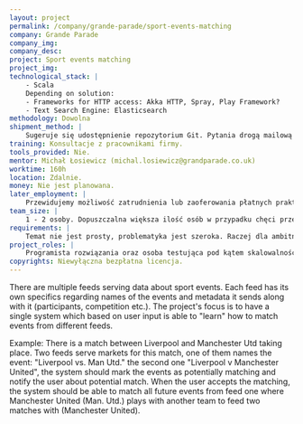 ```yaml
---
layout: project
permalink: /company/grande-parade/sport-events-matching
company: Grande Parade
company_img:
company_desc:
project: Sport events matching
project_img:
technological_stack: |
    - Scala
    Depending on solution:
    - Frameworks for HTTP access: Akka HTTP, Spray, Play Framework?
    - Text Search Engine: Elasticsearch
methodology: Dowolna
shipment_method: |
    Sugeruje się udostępnienie repozytorium Git. Pytania drogą mailową lub na konsultacjach w siedzibie firmy Grand Parade, raz w tygodniu 1h.
training: Konsultacje z pracownikami firmy.
tools_provided: Nie.
mentor: Michał Łosiewicz (michal.losiewicz@grandparade.co.uk)
worktime: 160h
location: Zdalnie.
money: Nie jest planowana.
later_employment: |
    Przewidujemy możliwość zatrudnienia lub zaoferowania płatnych praktyk.
team_size: |
    1 - ­2 osoby. Dopuszczalna większa ilość osób w przypadku chęci przetestowania alternatywnych rozwiązań lub automatyzacji testów odporności (resilience tests).
requirements: |
    Temat nie jest prosty, problematyka jest szeroka. Raczej dla ambitnych studentów ostatnich lat, już znających Scalę lub Javę oraz zagadnienia sieciowe.
project_roles: |
    Programista rozwiązania oraz osoba testująca pod kątem skalowalności i odporności.
copyrights: Niewyłączna bezpłatna licencja.
---
```

There are multiple feeds serving data about sport events. Each feed has its own specifics regarding names of the events and metadata it sends along with it (participants, competition etc.). The project's focus is to have a single system which based on user input is able to "learn" how to match events from different feeds.

Example:
There is a match between Liverpool and Manchester Utd taking place. Two feeds serve markets for this match, one of them names the event: "Liverpool vs. Man Utd." the second one ­"Liverpool v Manchester United", the system should mark the events as potentially matching and notify the user about potential match. When the user accepts the matching, the system should be able to match all future events from feed one where Manchester United (Man. Utd.) plays with another team to feed two matches with (Manchester United).